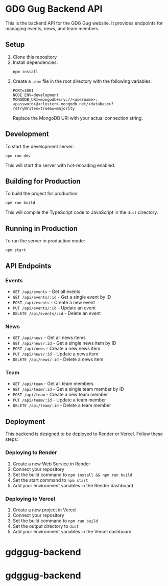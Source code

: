 # GDG Gug Backend API

This is the backend API for the GDG Gug website. It provides endpoints for managing events, news, and team members.

## Setup

1. Clone this repository
2. Install dependencies:
   ```
   npm install
   ```
3. Create a `.env` file in the root directory with the following variables:
   ```
   PORT=3001
   NODE_ENV=development
   MONGODB_URI=mongodb+srv://<username>:<password>@<cluster>.mongodb.net/<database>?retryWrites=true&w=majority
   ```
   Replace the MongoDB URI with your actual connection string.

## Development

To start the development server:

```
npm run dev
```

This will start the server with hot-reloading enabled.

## Building for Production

To build the project for production:

```
npm run build
```

This will compile the TypeScript code to JavaScript in the `dist` directory.

## Running in Production

To run the server in production mode:

```
npm start
```

## API Endpoints

### Events

- `GET /api/events` - Get all events
- `GET /api/events/:id` - Get a single event by ID
- `POST /api/events` - Create a new event
- `PUT /api/events/:id` - Update an event
- `DELETE /api/events/:id` - Delete an event

### News

- `GET /api/news` - Get all news items
- `GET /api/news/:id` - Get a single news item by ID
- `POST /api/news` - Create a new news item
- `PUT /api/news/:id` - Update a news item
- `DELETE /api/news/:id` - Delete a news item

### Team

- `GET /api/team` - Get all team members
- `GET /api/team/:id` - Get a single team member by ID
- `POST /api/team` - Create a new team member
- `PUT /api/team/:id` - Update a team member
- `DELETE /api/team/:id` - Delete a team member

## Deployment

This backend is designed to be deployed to Render or Vercel. Follow these steps:

### Deploying to Render

1. Create a new Web Service in Render
2. Connect your repository
3. Set the build command to `npm install && npm run build`
4. Set the start command to `npm start`
5. Add your environment variables in the Render dashboard

### Deploying to Vercel

1. Create a new project in Vercel
2. Connect your repository
3. Set the build command to `npm run build`
4. Set the output directory to `dist`
5. Add your environment variables in the Vercel dashboard
# gdggug-backend
# gdggug-backend
